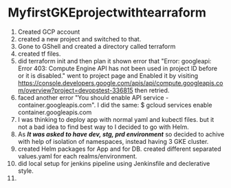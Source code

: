 # MyfirstGKEprojectwithtearraform

1. Created GCP account
2. created a new project and switched to that.
3. Gone to GShell and created a directory called terraform
4. created tf files.
5. did terraform init and then plan it shown error that "Error: googleapi: Error 403: Compute Engine API has not been used in project ID before or it is disabled."
went to project page and Enabled it by visiting https://console.developers.google.com/apis/api/compute.googleapis.com/overview?project=devopstest-336815 then retried.
6. faced another error "You should enable API service - container.googleapis.com". I did the same:
$ gcloud services enable container.googleapis.com 
7. I was thinking to deploy app with normal yaml and kubectl files. but it not a bad idea to find best way to I decided to go with Helm.
8. As ***It was asked to have dev, stg, prd environment*** so decided to achive with help of isolation of namespaces, instead having 3 GKE cluster.
9. created Helm packages for App and for DB. created different separated values.yaml for each realms/environment.
10. did local setup for jenkins pipeline using Jenkinsfile and declerative style.
11. 
